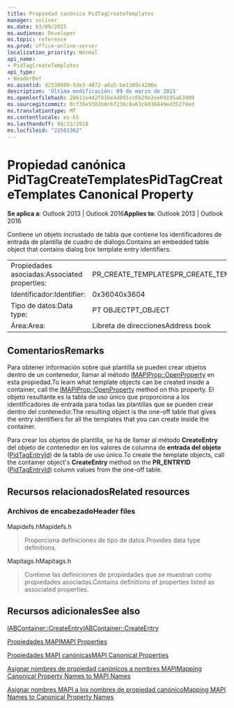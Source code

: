 ```yaml
---
title: Propiedad canónica PidTagCreateTemplates
manager: soliver
ms.date: 03/09/2015
ms.audience: Developer
ms.topic: reference
ms.prod: office-online-server
localization_priority: Normal
api_name:
- PidTagCreateTemplates
api_type:
- HeaderDef
ms.assetid: d2530009-5de3-4872-a0a5-be1389c4206e
description: 'Última modificación: 09 de marzo de 2015'
ms.openlocfilehash: 28611e442f816e4d091cc6b29e2ee69195a63d09
ms.sourcegitcommit: 0cf39e5382b8c6f236c8a63c6036849ed3527ded
ms.translationtype: MT
ms.contentlocale: es-ES
ms.lasthandoff: 08/23/2018
ms.locfileid: "22563362"
---
```

# <a name="pidtagcreatetemplates-canonical-property"></a><span data-ttu-id="aa33f-103">Propiedad canónica PidTagCreateTemplates</span><span class="sxs-lookup"><span data-stu-id="aa33f-103">PidTagCreateTemplates Canonical Property</span></span>

  
  
<span data-ttu-id="aa33f-104">**Se aplica a**: Outlook 2013 | Outlook 2016</span><span class="sxs-lookup"><span data-stu-id="aa33f-104">**Applies to**: Outlook 2013 | Outlook 2016</span></span> 
  
<span data-ttu-id="aa33f-105">Contiene un objeto incrustado de tabla que contiene los identificadores de entrada de plantilla de cuadro de diálogo.</span><span class="sxs-lookup"><span data-stu-id="aa33f-105">Contains an embedded table object that contains dialog box template entry identifiers.</span></span> 
  
|||
|:-----|:-----|
|<span data-ttu-id="aa33f-106">Propiedades asociadas:</span><span class="sxs-lookup"><span data-stu-id="aa33f-106">Associated properties:</span></span>  <br/> |<span data-ttu-id="aa33f-107">PR_CREATE_TEMPLATES</span><span class="sxs-lookup"><span data-stu-id="aa33f-107">PR_CREATE_TEMPLATES</span></span>  <br/> |
|<span data-ttu-id="aa33f-108">Identificador:</span><span class="sxs-lookup"><span data-stu-id="aa33f-108">Identifier:</span></span>  <br/> |<span data-ttu-id="aa33f-109">0x3604</span><span class="sxs-lookup"><span data-stu-id="aa33f-109">0x3604</span></span>  <br/> |
|<span data-ttu-id="aa33f-110">Tipo de datos:</span><span class="sxs-lookup"><span data-stu-id="aa33f-110">Data type:</span></span>  <br/> |<span data-ttu-id="aa33f-111">PT OBJECT</span><span class="sxs-lookup"><span data-stu-id="aa33f-111">PT_OBJECT</span></span>  <br/> |
|<span data-ttu-id="aa33f-112">Área:</span><span class="sxs-lookup"><span data-stu-id="aa33f-112">Area:</span></span>  <br/> |<span data-ttu-id="aa33f-113">Libreta de direcciones</span><span class="sxs-lookup"><span data-stu-id="aa33f-113">Address book</span></span>  <br/> |
   
## <a name="remarks"></a><span data-ttu-id="aa33f-114">Comentarios</span><span class="sxs-lookup"><span data-stu-id="aa33f-114">Remarks</span></span>

<span data-ttu-id="aa33f-115">Para obtener información sobre qué plantilla se pueden crear objetos dentro de un contenedor, llamar al método [IMAPIProp::OpenProperty](imapiprop-openproperty.md) en esta propiedad.</span><span class="sxs-lookup"><span data-stu-id="aa33f-115">To learn what template objects can be created inside a container, call the [IMAPIProp::OpenProperty](imapiprop-openproperty.md) method on this property.</span></span> <span data-ttu-id="aa33f-116">El objeto resultante es la tabla de uso único que proporciona a los identificadores de entrada para todas las plantillas que se pueden crear dentro del contenedor.</span><span class="sxs-lookup"><span data-stu-id="aa33f-116">The resulting object is the one-off table that gives the entry identifiers for all the templates that you can create inside the container.</span></span> 
  
<span data-ttu-id="aa33f-117">Para crear los objetos de plantilla, se ha de llamar al método **CreateEntry** del objeto de contenedor en los valores de columna de **entrada del objeto** ([PidTagEntryId](pidtagentryid-canonical-property.md)) de la tabla de uso único.</span><span class="sxs-lookup"><span data-stu-id="aa33f-117">To create the template objects, call the container object's **CreateEntry** method on the **PR_ENTRYID** ([PidTagEntryId](pidtagentryid-canonical-property.md)) column values from the one-off table.</span></span>
  
## <a name="related-resources"></a><span data-ttu-id="aa33f-118">Recursos relacionados</span><span class="sxs-lookup"><span data-stu-id="aa33f-118">Related resources</span></span>

### <a name="header-files"></a><span data-ttu-id="aa33f-119">Archivos de encabezado</span><span class="sxs-lookup"><span data-stu-id="aa33f-119">Header files</span></span>

<span data-ttu-id="aa33f-120">Mapidefs.h</span><span class="sxs-lookup"><span data-stu-id="aa33f-120">Mapidefs.h</span></span>
  
> <span data-ttu-id="aa33f-121">Proporciona definiciones de tipo de datos.</span><span class="sxs-lookup"><span data-stu-id="aa33f-121">Provides data type definitions.</span></span>
    
<span data-ttu-id="aa33f-122">Mapitags.h</span><span class="sxs-lookup"><span data-stu-id="aa33f-122">Mapitags.h</span></span>
  
> <span data-ttu-id="aa33f-123">Contiene las definiciones de propiedades que se muestran como propiedades asociadas.</span><span class="sxs-lookup"><span data-stu-id="aa33f-123">Contains definitions of properties listed as associated properties.</span></span>
    
## <a name="see-also"></a><span data-ttu-id="aa33f-124">Recursos adicionales</span><span class="sxs-lookup"><span data-stu-id="aa33f-124">See also</span></span>



[<span data-ttu-id="aa33f-125">IABContainer::CreateEntry</span><span class="sxs-lookup"><span data-stu-id="aa33f-125">IABContainer::CreateEntry</span></span>](iabcontainer-createentry.md)


[<span data-ttu-id="aa33f-126">Propiedades MAPI</span><span class="sxs-lookup"><span data-stu-id="aa33f-126">MAPI Properties</span></span>](mapi-properties.md)
  
[<span data-ttu-id="aa33f-127">Propiedades MAPI canónicas</span><span class="sxs-lookup"><span data-stu-id="aa33f-127">MAPI Canonical Properties</span></span>](mapi-canonical-properties.md)
  
[<span data-ttu-id="aa33f-128">Asignar nombres de propiedad canónicos a nombres MAPI</span><span class="sxs-lookup"><span data-stu-id="aa33f-128">Mapping Canonical Property Names to MAPI Names</span></span>](mapping-canonical-property-names-to-mapi-names.md)
  
[<span data-ttu-id="aa33f-129">Asignar nombres MAPI a los nombres de propiedad canónico</span><span class="sxs-lookup"><span data-stu-id="aa33f-129">Mapping MAPI Names to Canonical Property Names</span></span>](mapping-mapi-names-to-canonical-property-names.md)

